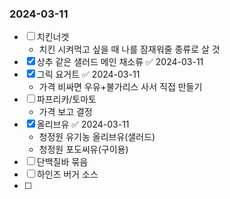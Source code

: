 ### 2024-03-11 
- [ ] 치킨너겟
	- 치킨 시켜먹고 싶을 때 나를 잠재워줄 종류로 살 것 
- [x] 상추 같은 샐러드 메인 채소류 ✅ 2024-03-11
- [x] 그릭 요거트 ✅ 2024-03-11
	- 가격 비싸면 우유+불가리스 사서 직접 만들기
- [ ] 파프리카/토마토
	- 가격 보고 결정 
- [x] 올리브유 ✅ 2024-03-11
	- 청정원 유기농 올리브유(샐러드) 
	- 청정원 포도씨유(구이용)
- [ ] 단백질바 묶음 
- [ ] 하인즈 버거 소스 
- [ ] 

